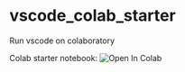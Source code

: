 # vscode_colab_starter
Run vscode on colaboratory


Colab starter notebook: ![Open In Colab](https://colab.research.google.com/assets/colab-badge.svg)
